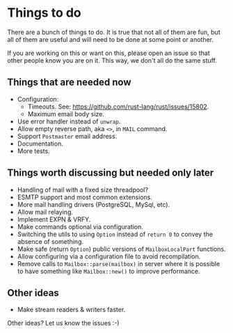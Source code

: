 # Things to do

There are a bunch of things to do. It is true that not all of them are fun, but all of them are
useful and will need to be done at some point or another.

If you are working on this or want on this, please open an issue so that other people know you are on it. This way, we don't all do the same stuff.

## Things that are needed now

* Configuration:
    * Timeouts. See: https://github.com/rust-lang/rust/issues/15802.
    * Maximum email body size.
* Use error handler instead of `unwrap`.
* Allow empty reverse path, aka `<>`, in `MAIL` command.
* Support `Postmaster` email address.
* Documentation.
* More tests.

## Things worth discussing but needed only later

* Handling of mail with a fixed size threadpool?
* ESMTP support and most common extensions.
* More mail handling drivers (PostgreSQL, MySql, etc).
* Allow mail relaying.
* Implement EXPN & VRFY.
* Make commands optional via configuration.
* Switching the utils to using `Option` instead of `return 0` to convey the absence of something.
* Make safe (return `Option`) public versions of `MailboxLocalPart` functions.
* Allow configuring via a configuration file to avoid recompilation.
* Remove calls to `Mailbox::parse(mailbox)` in server where it is possible to have something like
`Mailbox::new()` to improve performance.

## Other ideas

* Make stream readers & writers faster.

Other ideas? Let us know the issues :-)
